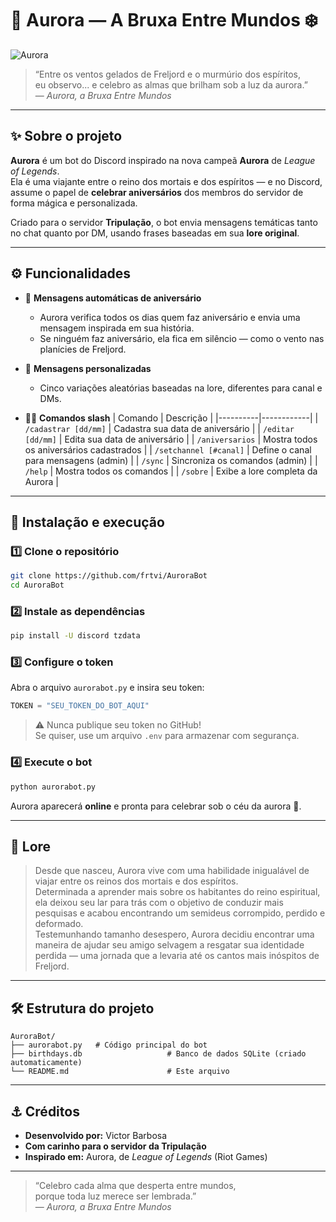 # 🌌 Aurora — A Bruxa Entre Mundos ❄️

![Aurora](https://pbs.twimg.com/media/GWJKHU_asAAZA78?format=jpg&name=small)

> “Entre os ventos gelados de Freljord e o murmúrio dos espíritos,  
> eu observo... e celebro as almas que brilham sob a luz da aurora.”  
> — *Aurora, a Bruxa Entre Mundos*

---

## ✨ Sobre o projeto

**Aurora** é um bot do Discord inspirado na nova campeã **Aurora** de *League of Legends*.  
Ela é uma viajante entre o reino dos mortais e dos espíritos — e no Discord, assume o papel de **celebrar aniversários** dos membros do servidor de forma mágica e personalizada.

Criado para o servidor **Tripulação**, o bot envia mensagens temáticas tanto no chat quanto por DM, usando frases baseadas em sua **lore original**.

---

## ⚙️ Funcionalidades

- 🎂 **Mensagens automáticas de aniversário**
  - Aurora verifica todos os dias quem faz aniversário e envia uma mensagem inspirada em sua história.
  - Se ninguém faz aniversário, ela fica em silêncio — como o vento nas planícies de Freljord.

- 💬 **Mensagens personalizadas**
  - Cinco variações aleatórias baseadas na lore, diferentes para canal e DMs.

- 🧙‍♀️ **Comandos slash**
  | Comando | Descrição |
  |----------|------------|
  | `/cadastrar [dd/mm]` | Cadastra sua data de aniversário |
  | `/editar [dd/mm]` | Edita sua data de aniversário |
  | `/aniversarios` | Mostra todos os aniversários cadastrados |
  | `/setchannel [#canal]` | Define o canal para mensagens (admin) |
  | `/sync` | Sincroniza os comandos (admin) |
  | `/help` | Mostra todos os comandos |
  | `/sobre` | Exibe a lore completa da Aurora |

---

## 🧭 Instalação e execução

### 1️⃣ Clone o repositório
```bash
git clone https://github.com/frtvi/AuroraBot
cd AuroraBot
```

### 2️⃣ Instale as dependências
```bash
pip install -U discord tzdata
```

### 3️⃣ Configure o token
Abra o arquivo `aurorabot.py` e insira seu token:
```python
TOKEN = "SEU_TOKEN_DO_BOT_AQUI"
```

> ⚠️ Nunca publique seu token no GitHub!  
> Se quiser, use um arquivo `.env` para armazenar com segurança.

### 4️⃣ Execute o bot
```bash
python aurorabot.py
```

Aurora aparecerá **online** e pronta para celebrar sob o céu da aurora 🌌.

---

## 📜 Lore

> Desde que nasceu, Aurora vive com uma habilidade inigualável de viajar entre os reinos dos mortais e dos espíritos.  
> Determinada a aprender mais sobre os habitantes do reino espiritual, ela deixou seu lar para trás com o objetivo de conduzir mais pesquisas e acabou encontrando um semideus corrompido, perdido e deformado.  
> Testemunhando tamanho desespero, Aurora decidiu encontrar uma maneira de ajudar seu amigo selvagem a resgatar sua identidade perdida — uma jornada que a levaria até os cantos mais inóspitos de Freljord.

---

## 🛠️ Estrutura do projeto

```
AuroraBot/
├── aurorabot.py   # Código principal do bot
├── birthdays.db                   # Banco de dados SQLite (criado automaticamente)
└── README.md                      # Este arquivo
```

---

## ⚓ Créditos

- **Desenvolvido por:** Victor Barbosa 
- **Com carinho para o servidor da Tripulação**  
- **Inspirado em:** Aurora, de *League of Legends* (Riot Games)

---

> “Celebro cada alma que desperta entre mundos,  
> porque toda luz merece ser lembrada.”  
> — *Aurora, a Bruxa Entre Mundos*
